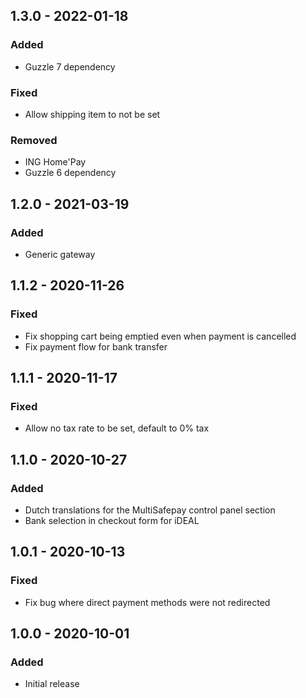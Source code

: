 ## 1.3.0 - 2022-01-18

### Added
- Guzzle 7 dependency

### Fixed
- Allow shipping item to not be set

### Removed
- ING Home'Pay
- Guzzle 6 dependency

## 1.2.0 - 2021-03-19

### Added
- Generic gateway

## 1.1.2 - 2020-11-26

### Fixed
- Fix shopping cart being emptied even when payment is cancelled
- Fix payment flow for bank transfer

## 1.1.1 - 2020-11-17

### Fixed
- Allow no tax rate to be set, default to 0% tax

## 1.1.0 - 2020-10-27

### Added
- Dutch translations for the MultiSafepay control panel section
- Bank selection in checkout form for iDEAL

## 1.0.1 - 2020-10-13

### Fixed
- Fix bug where direct payment methods were not redirected

## 1.0.0 - 2020-10-01

### Added
- Initial release

